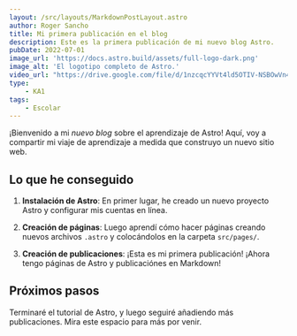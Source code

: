 ```yaml
---
layout: /src/layouts/MarkdownPostLayout.astro
author: Roger Sancho
title: Mi primera publicación en el blog
description: Este es la primera publicación de mi nuevo blog Astro.
pubDate: 2022-07-01
image_url: 'https://docs.astro.build/assets/full-logo-dark.png'
image_alt: 'El logotipo completo de Astro.'
video_url: "https://drive.google.com/file/d/1nzcqcYYVt4ld5OTIV-NSBOwVn4yR0jPO/view?usp=sharing"
type:
    - KA1
tags:
    - Escolar
---
```


¡Bienvenido a mi _nuevo blog_ sobre el aprendizaje de Astro! Aquí, voy a compartir mi viaje de aprendizaje a medida que construyo un nuevo sitio web.

## Lo que he conseguido

1. **Instalación de Astro**: En primer lugar, he creado un nuevo proyecto Astro y configurar mis cuentas en línea.

2. **Creación de páginas**: Luego aprendí cómo hacer páginas creando nuevos archivos `.astro` y colocándolos en la carpeta `src/pages/`.

3. **Creación de publicaciones**: ¡Esta es mi primera publicación! ¡Ahora tengo páginas de Astro y publicaciónes en Markdown!

## Próximos pasos

Terminaré el tutorial de Astro, y luego seguiré añadiendo más publicaciones. Mira este espacio para más por venir.